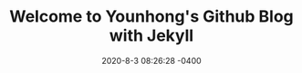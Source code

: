 ---
title: "Welcome to Younhong's Github Blog with Jekyll"
date: 2020-8-3 08:26:28 -0400
categories: jekyll update
author_profile: true
layout: categories
permalink: /categories/
---